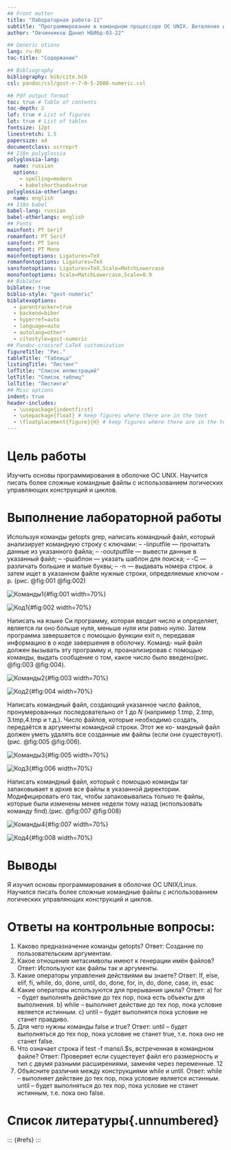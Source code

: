 ```yaml
---
## Front matter
title: "Лабораторная работа-11"
subtitle: "Программирование в командном процессоре ОС UNIX. Ветвления и циклы"
author: "Овчинников Данил НБИбд-03-22"

## Generic otions
lang: ru-RU
toc-title: "Содержание"

## Bibliography
bibliography: bib/cite.bib
csl: pandoc/csl/gost-r-7-0-5-2008-numeric.csl

## Pdf output format
toc: true # Table of contents
toc-depth: 2
lof: true # List of figures
lot: true # List of tables
fontsize: 12pt
linestretch: 1.5
papersize: a4
documentclass: scrreprt
## I18n polyglossia
polyglossia-lang:
  name: russian
  options:
	- spelling=modern
	- babelshorthands=true
polyglossia-otherlangs:
  name: english
## I18n babel
babel-lang: russian
babel-otherlangs: english
## Fonts
mainfont: PT Serif
romanfont: PT Serif
sansfont: PT Sans
monofont: PT Mono
mainfontoptions: Ligatures=TeX
romanfontoptions: Ligatures=TeX
sansfontoptions: Ligatures=TeX,Scale=MatchLowercase
monofontoptions: Scale=MatchLowercase,Scale=0.9
## Biblatex
biblatex: true
biblio-style: "gost-numeric"
biblatexoptions:
  - parentracker=true
  - backend=biber
  - hyperref=auto
  - language=auto
  - autolang=other*
  - citestyle=gost-numeric
## Pandoc-crossref LaTeX customization
figureTitle: "Рис."
tableTitle: "Таблица"
listingTitle: "Листинг"
lofTitle: "Список иллюстраций"
lotTitle: "Список таблиц"
lolTitle: "Листинги"
## Misc options
indent: true
header-includes:
  - \usepackage{indentfirst}
  - \usepackage{float} # keep figures where there are in the text
  - \floatplacement{figure}{H} # keep figures where there are in the text
---
```


# Цель работы

Изучить основы программирования в оболочке ОС UNIX. Научится писать более сложные командные файлы с использованием логических управляющих конструкций и циклов.

# Выполнение лабораторной работы

Используя команды getopts grep, написать командный файл, который анализирует
командную строку с ключами:
– -iinputfile — прочитать данные из указанного файла;
– -ooutputfile — вывести данные в указанный файл;
– -pшаблон — указать шаблон для поиска;
– -C — различать большие и малые буквы;
– -n — выдавать номера строк.
а затем ищет в указанном файле нужные строки, определяемые ключом -p. (рис. @fig:001 @fig:002)

![Команды1](image/1.png){#fig:001 width=70%}

![Код1](image/2.png){#fig:002 width=70%}

Написать на языке Си программу, которая вводит число и определяет, является ли оно
больше нуля, меньше нуля или равно нулю. Затем программа завершается с помощью
функции exit n, передавая информацию в о коде завершения в оболочку. Команд-
ный файл должен вызывать эту программу и, проанализировав с помощью команды, выдать сообщение о том, какое число было введено(рис. @fig:003 @fig:004).

![Команды2](image/3.png){#fig:003 width=70%}

![Код2](image/4.png){#fig:004 width=70%}

Написать командный файл, создающий указанное число файлов, пронумерованных
последовательно от 1 до 𝑁 (например 1.tmp, 2.tmp, 3.tmp,4.tmp и т.д.). Число файлов,
которые необходимо создать, передаётся в аргументы командной строки. Этот же ко-
мандный файл должен уметь удалять все созданные им файлы (если они существуют). (рис. @fig:005 @fig:006).

![Команды3](image/5.png){#fig:005 width=70%}

![Код3](image/6.png){#fig:006 width=70%}

Написать командный файл, который с помощью команды tar запаковывает в архив
все файлы в указанной директории. Модифицировать его так, чтобы запаковывались
только те файлы, которые были изменены менее недели тому назад (использовать
команду find).(рис. @fig:007 @fig:008)

![Команды4](image/7.png){#fig:007 width=70%}

![Код4](image/8.png){#fig:008 width=70%}

# Выводы

Я изучил основы программирования в оболочке ОС UNIX/Linux. Научился писать более
сложные командные файлы с использованием логических управляющих конструкций
и циклов.

# Ответы на контрольные вопросы:

1. Каково предназначение команды getopts? Ответ: Создание по пользовательским аргументам.
2. Какое отношение метасимволы имеют к генерации имён файлов? Ответ:
Используют как файлы так и аргументы.
3. Какие операторы управления действиями вы знаете? Ответ: If, else, elif, fi,
while, do, done, until, do, done, for, in, do, done, case, in, esac
4. Какие операторы используются для прерывания цикла? Ответ:
a) for – будет выполнять действие до тех пор, пока есть объекты для выполнения.
b) while – выполняет действие до тех пор, пока условие является истинным.
c) until – будет выполнятся пока условие не станет правдиво.
5. Для чего нужны команды false и true? Ответ: until – будет выполняться до
тех пор, пока условие не станет true, т.е. пока оно не станет false.
6. Что означает строка if test -f man𝑠/i.$s, встреченная в командном файле?
Ответ: Проверяет если существует файл его размерность и тип c двумя
разными расширениями, заменяя через переменные.
12
7. Объясните различия между конструкциями while и until. Ответ:
while – выполняет действие до тех пор, пока условие является истинным.
until – будет выполняться до тех пор, пока условие не станет истинным, т.е.
пока оно false.

# Список литературы{.unnumbered}

::: {#refs}
:::
